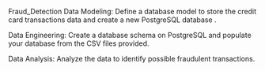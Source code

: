 Fraud_Detection
Data Modeling: Define a database model to store the credit card transactions data and create a new PostgreSQL database .

Data Engineering: Create a database schema on PostgreSQL and populate your database from the CSV files provided.

Data Analysis: Analyze the data to identify possible fraudulent transactions.

